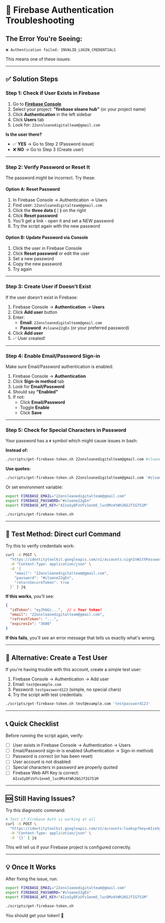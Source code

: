 # 🚨 Firebase Authentication Troubleshooting

## The Error You're Seeing:
```
❌ Authentication failed: INVALID_LOGIN_CREDENTIALS
```

This means one of these issues:

---

## ✅ Solution Steps

### Step 1: Check if User Exists in Firebase

1. Go to **[Firebase Console](https://console.firebase.google.com)**
2. Select your project: **"firebase sloane hub"** (or your project name)
3. Click **Authentication** in the left sidebar
4. Click **Users** tab
5. Look for: `22onsloanedigitalteam@gmail.com`

**Is the user there?**
- ✅ **YES** → Go to Step 2 (Password issue)
- ❌ **NO** → Go to Step 3 (Create user)

---

### Step 2: Verify Password or Reset It

The password might be incorrect. Try these:

#### Option A: Reset Password
1. In Firebase Console → Authentication → Users
2. Find user: `22onsloanedigitalteam@gmail.com`
3. Click the **three dots (⋮)** on the right
4. Click **Reset password**
5. You'll get a link - open it and set a NEW password
6. Try the script again with the new password

#### Option B: Update Password via Console
1. Click the user in Firebase Console
2. Click **Reset password** or edit the user
3. Set a new password
4. Copy the new password
5. Try again

---

### Step 3: Create User if Doesn't Exist

If the user doesn't exist in Firebase:

1. Firebase Console → **Authentication** → **Users**
2. Click **Add user** button
3. Enter:
   - **Email**: `22onsloanedigitalteam@gmail.com`
   - **Password**: `#sloane22gEn` (or your preferred password)
4. Click **Add user**
5. ✅ User created!

---

### Step 4: Enable Email/Password Sign-in

Make sure Email/Password authentication is enabled:

1. Firebase Console → **Authentication**
2. Click **Sign-in method** tab
3. Look for **Email/Password**
4. Should say **"Enabled"**
5. If not:
   - Click **Email/Password**
   - Toggle **Enable**
   - Click **Save**

---

### Step 5: Check for Special Characters in Password

Your password has a `#` symbol which might cause issues in bash:

**Instead of:**
```bash
./scripts/get-firebase-token.sh 22onsloanedigitalteam@gmail.com #sloane22gEn
```

**Use quotes:**
```bash
./scripts/get-firebase-token.sh 22onsloanedigitalteam@gmail.com '#sloane22gEn'
```

Or set environment variable:
```bash
export FIREBASE_EMAIL="22onsloanedigitalteam@gmail.com"
export FIREBASE_PASSWORD="#sloane22gEn"
export FIREBASE_API_KEY="AIzaSyDFzUfv1enm5_lucOMz4tWh26GJfIG751M"

./scripts/get-firebase-token.sh
```

---

## 🧪 Test Method: Direct curl Command

Try this to verify credentials work:

```bash
curl -X POST \
  "https://identitytoolkit.googleapis.com/v1/accounts:signInWithPassword?key=AIzaSyDFzUfv1enm5_lucOMz4tWh26GJfIG751M" \
  -H "Content-Type: application/json" \
  -d '{
    "email": "22onsloanedigitalteam@gmail.com",
    "password": "#sloane22gEn",
    "returnSecureToken": true
  }' | jq
```

**If this works**, you'll see:
```json
{
  "idToken": "eyJhbGc...",  // ← Your token!
  "email": "22onsloanedigitalteam@gmail.com",
  "refreshToken": "...",
  "expiresIn": "3600"
}
```

**If this fails**, you'll see an error message that tells us exactly what's wrong.

---

## 🎯 Alternative: Create a Test User

If you're having trouble with this account, create a simple test user:

1. Firebase Console → Authentication → Add user
2. Email: `test@example.com`
3. Password: `testpassword123` (simple, no special chars)
4. Try the script with test credentials:

```bash
./scripts/get-firebase-token.sh test@example.com 'testpassword123'
```

---

## 📞 Quick Checklist

Before running the script again, verify:

- [ ] User exists in Firebase Console → Authentication → Users
- [ ] Email/Password sign-in is enabled (Authentication → Sign-in method)
- [ ] Password is correct (or has been reset)
- [ ] User account is not disabled
- [ ] Special characters in password are properly quoted
- [ ] Firebase Web API Key is correct: `AIzaSyDFzUfv1enm5_lucOMz4tWh26GJfIG751M`

---

## 🆘 Still Having Issues?

Try this diagnostic command:

```bash
# Test if Firebase Auth is working at all
curl -X POST \
  "https://identitytoolkit.googleapis.com/v1/accounts:lookup?key=AIzaSyDFzUfv1enm5_lucOMz4tWh26GJfIG751M" \
  -H "Content-Type: application/json" \
  -d '{}' | jq
```

This will tell us if your Firebase project is configured correctly.

---

## 💡 Once It Works

After fixing the issue, run:

```bash
export FIREBASE_EMAIL="22onsloanedigitalteam@gmail.com"
export FIREBASE_PASSWORD="#sloane22gEn"
export FIREBASE_API_KEY="AIzaSyDFzUfv1enm5_lucOMz4tWh26GJfIG751M"

./scripts/get-firebase-token.sh
```

You should get your token! 🎉
